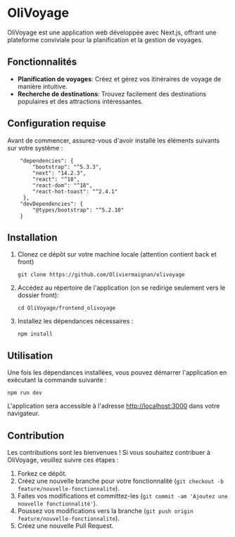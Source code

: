 # OliVoyage

OliVoyage est une application web développée avec Next.js, offrant une plateforme conviviale pour la planification et la gestion de voyages.

## Fonctionnalités

- **Planification de voyages**: Créez et gérez vos itinéraires de voyage de manière intuitive.
- **Recherche de destinations**: Trouvez facilement des destinations populaires et des attractions intéressantes.

## Configuration requise

Avant de commencer, assurez-vous d'avoir installé les éléments suivants sur votre système :

```  
    "dependencies": {
        "bootstrap": "^5.3.3",
        "next": "14.2.3",
        "react": "^18",
        "react-dom": "^18",
        "react-hot-toast": "^2.4.1"
     },
    "devDependencies": {
        "@types/bootstrap": "^5.2.10"
    }
```

## Installation

1. Clonez ce dépôt sur votre machine locale (attention contient back et front)

    ```
    git clone https://github.com/Oliviermaignan/olivoyage
    ```

2. Accédez au répertoire de l'application (on se redirige seulement vers le dossier front):

    ```
    cd OliVoyage/frontend_olivoyage
    ```

3. Installez les dépendances nécessaires :

    ```
    npm install
    ```

## Utilisation

Une fois les dépendances installées, vous pouvez démarrer l'application en exécutant la commande suivante :

```
npm run dev
```

L'application sera accessible à l'adresse [http://localhost:3000](http://localhost:3000) dans votre navigateur.

## Contribution

Les contributions sont les bienvenues ! Si vous souhaitez contribuer à OliVoyage, veuillez suivre ces étapes :

1. Forkez ce dépôt.
2. Créez une nouvelle branche pour votre fonctionnalité (`git checkout -b feature/nouvelle-fonctionnalite`).
3. Faites vos modifications et committez-les (`git commit -am 'Ajoutez une nouvelle fonctionnalité'`).
4. Poussez vos modifications vers la branche (`git push origin feature/nouvelle-fonctionnalite`).
5. Créez une nouvelle Pull Request.

